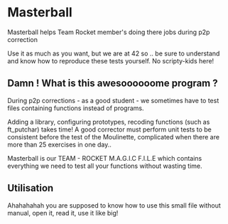 # Masterball
Masterball helps Team Rocket member's doing there jobs during p2p correction 

Use it as much as you want, but we are at 42 so .. be sure to understand and know how to reproduce these tests yourself. No scripty-kids here!

## Damn ! What is this awesoooooome program ? 
During p2p corrections - as a good student - we sometimes have to test files containing functions instead of programs.

Adding a library, configuring prototypes, recoding functions (such as ft_putchar) takes time! 
A good corrector must perform unit tests to be consistent before the test of the Moulinette, complicated when there are more than 25 exercises in one day..

Masterball is our TEAM - ROCKET M.A.G.I.C F.I.L.E which contains everything we need to test all your functions without wasting time.

## Utilisation 

Ahahahahah you are supposed to know how to use this small file without manual, open it, read it, use it like big!
